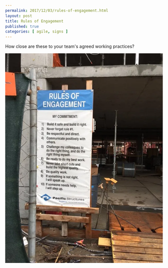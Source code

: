 ```yaml
---
permalink: 2017/12/03/rules-of-engagement.html
layout: post
title: Rules of Engagement
published: true
categories: [ agile, signs ]
---
```


How close are these to your team's agreed working practices? 

![sign](/img/posts/rules-of-engagement/rules-of-engagement.webp)

